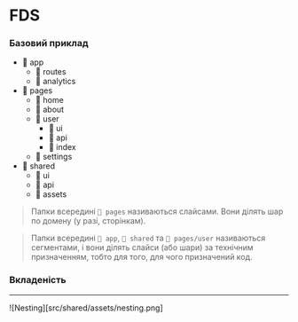 <h1>FDS</h1>

<h3>Базовий приклад</h3>

+ :file_folder: app
  + :file_folder: routes 
  + :file_folder: analytics 
+ :file_folder: pages
  + :file_folder: home
  + :file_folder: about
  + :file_folder: user
    + :file_folder: ui
    + :file_folder: api
    + :page_facing_up: index
  + :file_folder: settings
+ :file_folder: shared
  + :file_folder: ui
  + :file_folder: api
  + :file_folder: assets

> Папки всередині `📁 pages` називаються слайсами. Вони ділять шар по домену (у разі, сторінкам).

> Папки всередині `📁 app`, `📁 shared` та `📁 pages/user` називаються сегментами, і вони ділять слайси (або шари) за технічним призначенням, тобто для того, для чого призначений код.

<h3>Вкладеність</h3>

___
![Nesting][src/shared/assets/nesting.png]
